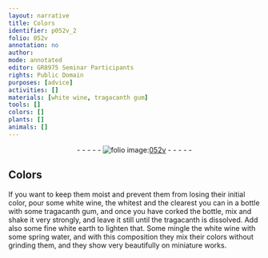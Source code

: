 ```yaml
---
layout: narrative
title: Colors
identifier: p052v_2
folio: 052v
annotation: no
author:
mode: annotated
editor: GR8975 Seminar Participants
rights: Public Domain
purposes: [advice]
activities: []
materials: [white wine, tragacanth gum]
tools: []
colors: []
plants: []
animals: []
---
```


 <div class="folio" align="center">- - - - - <a href="http://gallica.bnf.fr/ark:/12148/btv1b9059316c/f110.item" target="_blank"><img src="https://cu-mkp.github.io/GR8975-edition/assets/photo-icon.png" alt="folio image: " style="display:inline-block; margin-bottom:-3px;"/>052v</a> - - - - - </div>  

## Colors

 
If you want to keep them moist and prevent them from losing their initial color, pour some <span class="material">white wine</span>, the whitest and the clearest you can in a bottle with some <span class="material">tragacanth gum</span>, and once you have corked the bottle, mix and shake it very strongly, and leave it still until the tragacanth is dissolved. Add also some fine white earth to lighten that. Some mingle the white wine with some spring water, and with this composition they mix their colors without grinding them, and they show very beautifully on miniature works.
 